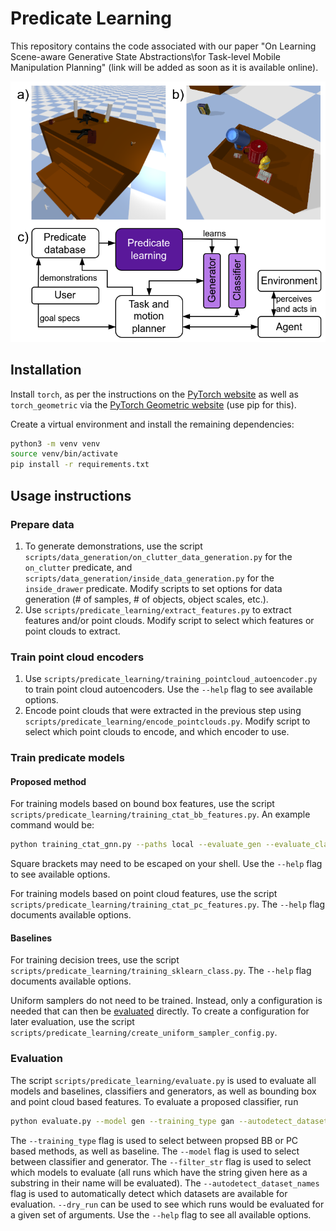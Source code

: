 # Predicate Learning

This repository contains the code associated with our paper "On Learning Scene-aware Generative State Abstractions\\for Task-level Mobile Manipulation Planning" (link will be added as soon as it is available online).

![](data/figures/title_figure_v0.png)

## Installation

Install `torch`, as per the instructions on the [PyTorch website](https://pytorch.org/get-started/locally/) as well as `torch_geometric` via the [PyTorch Geometric website](https://pytorch-geometric.readthedocs.io/en/latest/install/installation.html) (use pip for this).

Create a virtual environment and install the remaining dependencies:

```bash
python3 -m venv venv
source venv/bin/activate
pip install -r requirements.txt
``` 

## Usage instructions

### Prepare data

1. To generate demonstrations, use the script `scripts/data_generation/on_clutter_data_generation.py` for the `on_clutter` predicate, and `scripts/data_generation/inside_data_generation.py` for the `inside_drawer` predicate. Modify scripts to set options for data generation (# of samples, # of objects, object scales, etc.).
2. Use `scripts/predicate_learning/extract_features.py` to extract features and/or point clouds. Modify script to select which features or point clouds to extract.

### Train point cloud encoders

1. Use `scripts/predicate_learning/training_pointcloud_autoencoder.py` to train point cloud autoencoders. Use the `--help` flag to see available options.
2. Encode point clouds that were extracted in the previous step using `scripts/predicate_learning/encode_pointclouds.py`. Modify script to select which point clouds to encode, and which encoder to use.

### Train predicate models

#### Proposed method

For training models based on bound box features, use the script `scripts/predicate_learning/training_ctat_bb_features.py`. An example command would be:

```bash
python training_ctat_gnn.py --paths local --evaluate_gen --evaluate_class --predicate_name on_clutter --dataset_id 220831-175353_demonstrations_features --random_seed 12 --num_class_it 30000 --num_adversarial_it 30000 --batch_size 16 --learning_rate 0.001 --feature_version v1 --gen_loss_components disc --data_normalization_class first_arg --data_normalization_disc_gen first_arg --gen_normalize_output False --dataset_size -1 hybrid --model_version v2 --include_surrounding True --scene_encoding_dim 16 --class_encoder_type mlp --class_encoder_layers [64,32] --class_main_net_layers [64,32] --disc_encoder_type mlp --disc_encoder_layers [] --disc_main_net_layers [64,32,12] --gen_encoder_type mlp --gen_encoder_layers [64,32] --gen_main_net_layers [12,12]
```

Square brackets may need to be escaped on your shell. Use the `--help` flag to see available options.

For training models based on point cloud features, use the script `scripts/predicate_learning/training_ctat_pc_features.py`. The `--help` flag documents available options.

#### Baselines

For training decision trees, use the script `scripts/predicate_learning/training_sklearn_class.py`. The `--help` flag documents available options.

Uniform samplers do not need to be trained. Instead, only a configuration is needed that can then be [evaluated](#evaluation) directly. To create a configuration for later evaluation, use the script `scripts/predicate_learning/create_uniform_sampler_config.py`.

### Evaluation

The script `scripts/predicate_learning/evaluate.py` is used to evaluate all models and baselines, classifiers and generators, as well as bounding box and point cloud based features. To evaluate a proposed classifier, run

```bash
python evaluate.py --model gen --training_type gan --autodetect_dataset_names --filter_str 230818_100813
```

The `--training_type` flag is used to select between propsed BB or PC based methods, as well as baseline. The `--model` flag is used to select between classifier and generator. The `--filter_str` flag is used to select which models to evaluate (all runs which have the string given here as a substring in their name will be evaluated). The `--autodetect_dataset_names` flag is used to automatically detect which datasets are available for evaluation. `--dry_run` can be used to see which runs would be evaluated for a given set of arguments. Use the `--help` flag to see all available options.
